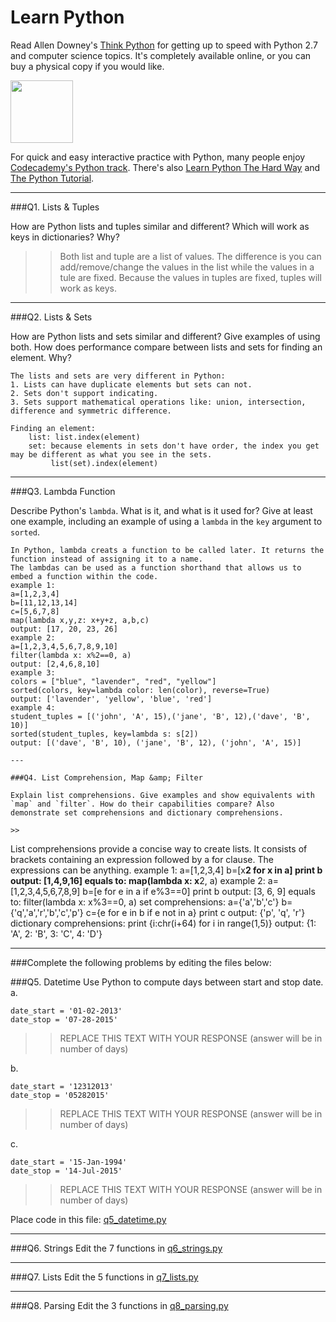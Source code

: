 # Learn Python

Read Allen Downey's [Think Python](http://www.greenteapress.com/thinkpython/) for getting up to speed with Python 2.7 and computer science topics. It's completely available online, or you can buy a physical copy if you would like.

<a href="http://www.greenteapress.com/thinkpython/"><img src="img/think_python.png" style="width: 100px;" target="_blank"></a>

For quick and easy interactive practice with Python, many people enjoy [Codecademy's Python track](http://www.codecademy.com/en/tracks/python). There's also [Learn Python The Hard Way](http://learnpythonthehardway.org/book/) and [The Python Tutorial](https://docs.python.org/2/tutorial/).

---

###Q1. Lists &amp; Tuples

How are Python lists and tuples similar and different? Which will work as keys in dictionaries? Why?

>> Both list and tuple are a list of values. The difference is you can add/remove/change the values in the list while the values in a tule are fixed. Because the values in tuples are fixed, tuples will work as keys.

---

###Q2. Lists &amp; Sets

How are Python lists and sets similar and different? Give examples of using both. How does performance compare between lists and sets for finding an element. Why?

>> 
```
The lists and sets are very different in Python:
1. Lists can have duplicate elements but sets can not.
2. Sets don't support indicating.
3. Sets support mathematical operations like: union, intersection, difference and symmetric difference.
```
>>
```
Finding an element:
    list: list.index(element)
    set: because elements in sets don't have order, the index you get may be different as what you see in the sets.
         list(set).index(element)
```
---

###Q3. Lambda Function

Describe Python's `lambda`. What is it, and what is it used for? Give at least one example, including an example of using a `lambda` in the `key` argument to `sorted`.

>> 
```
In Python, lambda creats a function to be called later. It returns the function instead of assigning it to a name.
The lambdas can be used as a function shorthand that allows us to embed a function within the code.
example 1:
a=[1,2,3,4]
b=[11,12,13,14]
c=[5,6,7,8]
map(lambda x,y,z: x+y+z, a,b,c)
output: [17, 20, 23, 26]
example 2:
a=[1,2,3,4,5,6,7,8,9,10]
filter(lambda x: x%2==0, a)
output: [2,4,6,8,10]
example 3:
colors = ["blue", "lavender", "red", "yellow"]
sorted(colors, key=lambda color: len(color), reverse=True)
output: ['lavender', 'yellow', 'blue', 'red']
example 4:
student_tuples = [('john', 'A', 15),('jane', 'B', 12),('dave', 'B', 10)]
sorted(student_tuples, key=lambda s: s[2])
output: [('dave', 'B', 10), ('jane', 'B', 12), ('john', 'A', 15)]

---

###Q4. List Comprehension, Map &amp; Filter

Explain list comprehensions. Give examples and show equivalents with `map` and `filter`. How do their capabilities compare? Also demonstrate set comprehensions and dictionary comprehensions.

>> 
```
List comprehensions provide a concise way to create lists. 
It consists of brackets containing an expression followed by a for clause. The expressions can be anything.
example 1:
a=[1,2,3,4]
b=[x**2 for x in a]
print b
output: [1,4,9,16]
equals to: map(lambda x: x**2, a)
example 2:
a=[1,2,3,4,5,6,7,8,9]
b=[e for e in a if e%3==0]
print b
output: [3, 6, 9]
equals to: filter(lambda x: x%3==0, a)
set comprehensions:
a={'a','b','c'}
b={'q','a','r','b','c','p'}
c={e for e in b if e not in a}
print c
output: {'p', 'q', 'r'}
dictionary comprehensions:
print {i:chr(i+64) for i in range(1,5)}
output: {1: 'A', 2: 'B', 3: 'C', 4: 'D'}

---

###Complete the following problems by editing the files below:

###Q5. Datetime
Use Python to compute days between start and stop date.   
a.  

```
date_start = '01-02-2013'    
date_stop = '07-28-2015'
```

>> REPLACE THIS TEXT WITH YOUR RESPONSE (answer will be in number of days)

b.  
```
date_start = '12312013'  
date_stop = '05282015'  
```

>> REPLACE THIS TEXT WITH YOUR RESPONSE (answer will be in number of days)

c.  
```
date_start = '15-Jan-1994'      
date_stop = '14-Jul-2015'  
```

>> REPLACE THIS TEXT WITH YOUR RESPONSE  (answer will be in number of days)

Place code in this file: [q5_datetime.py](python/q5_datetime.py)

---

###Q6. Strings
Edit the 7 functions in [q6_strings.py](python/q6_strings.py)

---

###Q7. Lists
Edit the 5 functions in [q7_lists.py](python/q7_lists.py)

---

###Q8. Parsing
Edit the 3 functions in [q8_parsing.py](python/q8_parsing.py)





